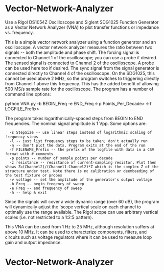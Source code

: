 # Vector-Network-Analyzer
Use a Rigol DS1054Z Oscilloscope and Siglent SDG1025 Function Generator as a Vector Network Analyzer (VNA) to plot transfer functions or impedance vs. frequency.

This is a simple vector network analyzer using a function generator and an oscilloscope. A vector network analyzer measures the ratio between two signals -- both the amplitude and phase shift. 
The forcing signal is connected to Channel 1 of the oscilloscope; you can use a probe if desired.
The sensed signal is connected to Channel 2 of the oscilloscope. A probe can be used here too if desired. 
The sync signal from the signal generator is connected directly to Channel 4 of the oscilloscope. On the SDG1025, this cannot be used above 2 MHz, so the program switches to triggering directly from Channel 1 above this frequency. This has the added benefit of allowing 500 MS/s sample rate for the oscilloscope. 
The program has a number of command line options:

python VNA.py -b BEGIN_Freq -e END_Freq <-p Points_Per_Decade> <-f LOGFILE_Prefix>

The program takes logarithmically-spaced steps from BEGIN to END frequencies. The nominal signal amplitude is 1 Vpp.
Some options are:
```
  -s StepSize -- use linear steps instead of logarithmic scaling of frequency steps
  -l -- just list frequency steps to be taken; don't actually run
  -n -- don't plot the data. Program exits at the end of the run
  -f FILENAME_Prefix -- the prefix of the logfile with data in a CSV format with # comments
  -p points -- number of sample points per decade
  -z resistance -- resistance of current-sampling resistor. Plot then shows Z=(Channel2)/(Channel1-Channel2)*Z which is the complex Z of the structure under test. Note there is no calibration or deembeeding of the test fixture or probes
  -v voltage -- set the amplitude of the generator's output voltage
  -b Freq -- begin freqency of sweep
  -e Freq -- end frequency of sweep
  -h -- help & exit
```
  Since the signals will cover a wide dynamic range (over 60 dB), the program will dynamically adjust the 'scope vertical scale on each channel to optimally use the range available. The Rigol scope can use arbitrary vertical scales (i.e. not restricted to a 1:2:5 pattern).
  
  This VNA can be used from 1 Hz to 25 MHz, although resolution suffers at above 10 MHz. It can be used to characterize components, filters, and circuits such as voltage regulators where it can be used to measure loop gain and output impedance.
# Vector-Network-Analyzer
